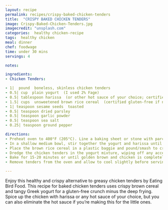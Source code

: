 ```yaml
---
layout: recipe
permalink: recipes/crispy-baked-chicken-tenders
title:  "CRISPY BAKED CHICKEN TENDERS"
image: Crispy-Baked-Chicken-Tenders.jpg
imagecredit: "unsplash.com"
categories:  healthy chicken-recipe
tags:  healthy chicken
meal: dinner
chef: foodwage
time: under 30 mins
servings: 4

notes:

ingredients:
- Chicken Tenders:

- 1|  pound  boneless, skinless chicken tenders
- 0.5| cup  plain yogurt  (I used 2% Fage)
- 0.5| tablespoon harissa  (or other hot sauce of your choice; certified gluten-free if necessary)
- 1.5| cups  unsweetened brown rice cereal  (certified gluten-free if necessary)
- 1| teaspoon sesame seeds  toasted
- 0.5| teaspoon dried parsley
- 0.5| teaspoon garlic powder
- 0.5| teaspoon sea salt
- 0.25| teaspoon ground pepper

directions:
- Preheat oven to 400°F (205°C). Line a baking sheet or stone with parchment and a wire rack.
- In a shallow medium bowl, stir together the yogurt and harissa until well-blended.
- Place the brown rice cereal in a plastic baggie and pound/smash to crush. Once your cereal is crushed add it to a shallow bowl with the sesame seeds, parsley, garlic powder, sea salt and pepper.
- Dredge the chicken tenders in the yogurt mixture, wiping off any access and then dip them into the brown rice cereal mixture. Roll until tender is covered completely. Place the cereal coated tenders on the wire rack on the baking sheet.
- Bake for 15-20 minutes or until golden brown and chicken is completely cooked through.
- Remove tenders from the oven and allow to cool slightly before serving.

---
```


Enjoy this healthy and crispy alternative to greasy chicken tenders by Eating Bird Food. This recipe for baked chicken tenders uses crispy brown cereal and tangy Greek yogurt for a gluten-free crunch minus the deep frying. Spice up the chicken with harissa or any hot sauce of your choice, but you can also eliminate the hot sauce if you’re making this for the little ones.